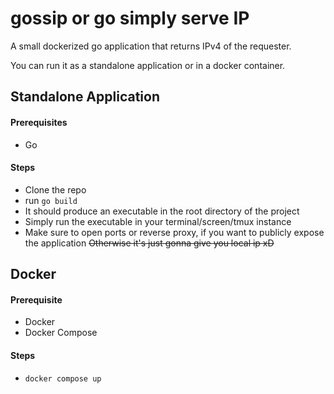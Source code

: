 # gossip or go simply serve IP

A small dockerized go application that returns IPv4 of the requester.

You can run it as a standalone application or in a docker container.

## Standalone Application

#### Prerequisites

- Go

#### Steps

- Clone the repo 
- run `go build`
- It should produce an executable in the root directory of the project
- Simply run the executable in your terminal/screen/tmux instance
- Make sure to open ports or reverse proxy, if you want to publicly expose the application ~~Otherwise it's just gonna give you local ip xD~~

## Docker

#### Prerequisite

- Docker
- Docker Compose

#### Steps

- `docker compose up`